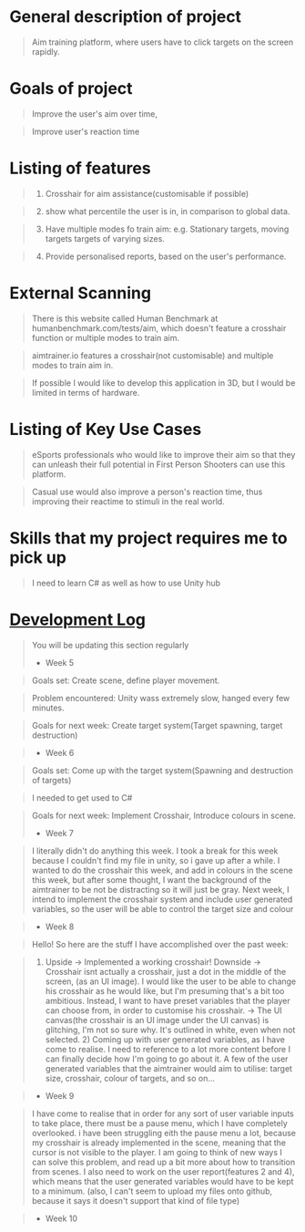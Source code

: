 # General description of project
> Aim training platform, where users have to click targets on the screen rapidly.
> 
# Goals of project
> Improve the user's aim over time,

> Improve user's reaction time
# Listing of features
> 1. Crosshair for aim assistance(customisable if possible)

> 2. show what percentile the user is in, in comparison to global data.

> 3. Have multiple modes fo train aim: 
> e.g. Stationary targets,
> moving targets
> targets of varying sizes.

> 4. Provide personalised reports, based on the user's performance.

# External Scanning
> There is this website called Human Benchmark at humanbenchmark.com/tests/aim, which doesn't feature a crosshair function or multiple modes to train aim.

> aimtrainer.io features a crosshair(not customisable) and multiple modes to train aim in.

> If possible I would like to develop this application in 3D, but I would be limited in terms of hardware.

# Listing of Key Use Cases
> eSports professionals who would like to improve their aim so that they can unleash their full potential in First Person Shooters can use this platform.

> Casual use would also improve a person's reaction time, thus improving their reactime to stimuli in the real world.

# Skills that my project requires me to pick up
> I need to learn C# as well as 
> how to use Unity hub
> 

# [Development Log](/devlog.md)
> You will be updating this section regularly
> - Week 5

>   Goals set: Create scene, define player movement.

> Problem encountered: Unity wass extremely slow, hanged every few minutes.   

> Goals for next week: Create target system(Target spawning, target destruction)



> - Week 6

>   Goals set: Come up with the target system(Spawning and destruction of targets)
  
> I needed to get used to C#

> Goals for next week: Implement Crosshair, Introduce colours in scene.
> 
> - Week 7

> I literally didn't do anything this week. I took a break for this week because I couldn't find my file in unity, so i gave up after a while. I wanted to do the crosshair this week, and add in colours in the scene this week, but after some thought, I want the background of the aimtrainer to be not be distracting so it will just be gray. Next week, I intend to implement the crosshair system and include user generated variables, so the user will be able to control the target size and colour


> - Week 8

> Hello! So here are the stuff I have accomplished over the past week:

> 1) Upside -> Implemented a working crosshair! Downside -> Crosshair isnt actually a crosshair, just a dot in the middle of the screen, (as an UI image). I would like the user to be able to change his crosshair as he would like, but I'm presuming that's a bit too ambitious. Instead, I want to have preset variables that the player can choose from, in order to customise his crosshair. -> The UI canvas(the crosshair is an UI image under the UI canvas) is glitching, I'm not so sure why. It's outlined in white, even when not selected. 2) Coming up with user generated variables, as I have come to realise. I need to reference to a lot more content before I can finally decide how I'm going to go about it. A few of the user generated variables that the aimtrainer would aim to utilise: target size, crosshair, colour of targets, and so on... 

> - Week 9

> I have come to realise that in order for any sort of user variable inputs to take place, there must be a pause menu, which I have completely overlooked. i have been struggling eith the pause menu a lot, because my crosshair is already implemented in the scene, meaning that the cursor is not visible to the player. I am going to think of new ways I can solve this problem, and read up a bit more about how to transition from scenes. I also need to work on the user report(features 2 and 4), which means that the user generated variables would have to be kept to a minimum. (also, I can't seem to upload my files onto github, because it says it doesn't support that kind of file type)


> - Week 10
